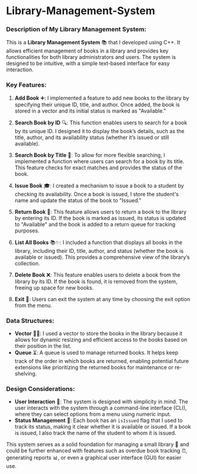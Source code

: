 # Library-Management-System
### Description of My Library Management System:

This is a **Library Management System** 📚 that I developed using C++. It allows efficient management of books in a library and provides key functionalities for both library administrators and users. The system is designed to be intuitive, with a simple text-based interface for easy interaction.

### Key Features:

1. **Add Book** ➕: I implemented a feature to add new books to the library by specifying their unique ID, title, and author. Once added, the book is stored in a vector and its initial status is marked as "Available."

2. **Search Book by ID** 🔍: This function enables users to search for a book by its unique ID. I designed it to display the book’s details, such as the title, author, and its availability status (whether it’s issued or still available).

3. **Search Book by Title** 📖: To allow for more flexible searching, I implemented a function where users can search for a book by its title. This feature checks for exact matches and provides the status of the book.

4. **Issue Book** 🎓: I created a mechanism to issue a book to a student by checking its availability. Once a book is issued, I store the student's name and update the status of the book to "Issued."

5. **Return Book** 🔄: This feature allows users to return a book to the library by entering its ID. If the book is marked as issued, its status is updated to "Available" and the book is added to a return queue for tracking purposes.

6. **List All Books** 📚✨: I included a function that displays all books in the library, including their ID, title, author, and status (whether the book is available or issued). This provides a comprehensive view of the library’s collection.

7. **Delete Book** ❌: This feature enables users to delete a book from the library by its ID. If the book is found, it is removed from the system, freeing up space for new books.

8. **Exit** 🏁: Users can exit the system at any time by choosing the exit option from the menu.

### Data Structures:

- **Vector** 🧑‍💻: I used a vector to store the books in the library because it allows for dynamic resizing and efficient access to the books based on their position in the list.
- **Queue** ⏳: A queue is used to manage returned books. It helps keep track of the order in which books are returned, enabling potential future extensions like prioritizing the returned books for maintenance or re-shelving.

### Design Considerations:

- **User Interaction** 💬: The system is designed with simplicity in mind. The user interacts with the system through a command-line interface (CLI), where they can select options from a menu using numeric input.
- **Status Management** 📌: Each book has an `isIssued` flag that I used to track its status, making it clear whether it is available or issued. If a book is issued, I also track the name of the student to whom it is issued.

This system serves as a solid foundation for managing a small library 🏫 and could be further enhanced with features such as overdue book tracking ⏰, generating reports 📊, or even a graphical user interface (GUI) for easier use.
